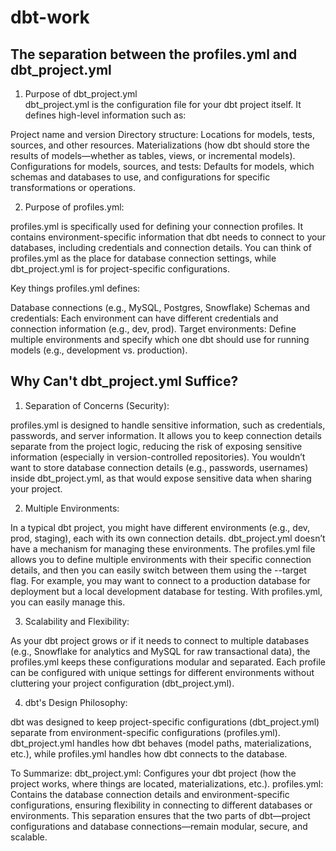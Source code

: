 # dbt-work
## The separation between the profiles.yml and dbt_project.yml
1. Purpose of dbt_project.yml  
dbt_project.yml is the configuration file for your dbt project itself. It defines high-level information such as:

Project name and version
Directory structure: Locations for models, tests, sources, and other resources.
Materializations (how dbt should store the results of models—whether as tables, views, or incremental models).
Configurations for models, sources, and tests: Defaults for models, which schemas and databases to use, and configurations for specific transformations or operations.

2. Purpose of profiles.yml:  

profiles.yml is specifically used for defining your connection profiles. It contains environment-specific information that dbt needs to connect to your databases, including credentials and connection details. You can think of profiles.yml as the place for database connection settings, while dbt_project.yml is for project-specific configurations.

Key things profiles.yml defines:

Database connections (e.g., MySQL, Postgres, Snowflake)
Schemas and credentials: Each environment can have different credentials and connection information (e.g., dev, prod).
Target environments: Define multiple environments and specify which one dbt should use for running models (e.g., development vs. production).

## Why Can't dbt_project.yml Suffice?  
1. Separation of Concerns (Security):

profiles.yml is designed to handle sensitive information, such as credentials, passwords, and server information. It allows you to keep connection details separate from the project logic, reducing the risk of exposing sensitive information (especially in version-controlled repositories).
You wouldn’t want to store database connection details (e.g., passwords, usernames) inside dbt_project.yml, as that would expose sensitive data when sharing your project.

2. Multiple Environments:

In a typical dbt project, you might have different environments (e.g., dev, prod, staging), each with its own connection details.
dbt_project.yml doesn’t have a mechanism for managing these environments. The profiles.yml file allows you to define multiple environments with their specific connection details, and then you can easily switch between them using the --target flag.
For example, you may want to connect to a production database for deployment but a local development database for testing. With profiles.yml, you can easily manage this.

3. Scalability and Flexibility:

As your dbt project grows or if it needs to connect to multiple databases (e.g., Snowflake for analytics and MySQL for raw transactional data), the profiles.yml keeps these configurations modular and separated.
Each profile can be configured with unique settings for different environments without cluttering your project configuration (dbt_project.yml).

4. dbt's Design Philosophy:

dbt was designed to keep project-specific configurations (dbt_project.yml) separate from environment-specific configurations (profiles.yml).
dbt_project.yml handles how dbt behaves (model paths, materializations, etc.), while profiles.yml handles how dbt connects to the database.   

To Summarize:
dbt_project.yml: Configures your dbt project (how the project works, where things are located, materializations, etc.).
profiles.yml: Contains the database connection details and environment-specific configurations, ensuring flexibility in connecting to different databases or environments.
This separation ensures that the two parts of dbt—project configurations and database connections—remain modular, secure, and scalable.  